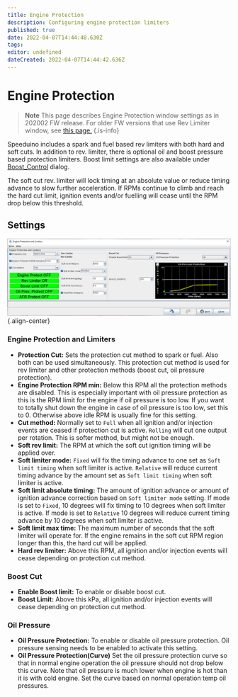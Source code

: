 ```yaml
---
title: Engine Protection
description: Configuring engine protection limiters
published: true
date: 2022-04-07T14:44:48.630Z
tags: 
editor: undefined
dateCreated: 2022-04-07T14:44:42.636Z
---
```


# Engine Protection
> **Note** This page describes Engine Protection window settings as in 202002 FW release. For older FW versions that use Rev Limiter window, see [this page.](/en/configuration/Rev_Limits)
{.is-info}

Speeduino includes a spark and fuel based rev limiters with both hard and soft cuts. In addition to rev. limiter, there is optional oil and boost pressure based protection limiters. Boost limit settings are also available under [Boost_Control](/en/configuration/Boost_Control) dialog.

The soft cut rev. limiter will lock timing at an absolute value or reduce timing advance to slow further acceleration. If RPMs continue to climb and reach the hard cut limit, ignition events and/or fuelling will cease until the RPM drop below this threshold. 

## Settings

![engine_protection.png](/img/tuning/engine_protection.png){.align-center}

### Engine Protection and Limiters

- **Protection Cut:** Sets the protection cut method to spark or fuel. Also both can be used simultaneously. This protection cut method is used for rev limiter and other protection methods (boost cut, oil pressure protection).
- **Engine Protection RPM min:** Below this RPM all the protection methods are disabled. This is especially important with oil pressure protection as this is the RPM limit for the engine if oil pressure is too low. If you want to totally shut down the engine in case of oil pressure is too low, set this to 0. Otherwise above idle RPM is usually fine for this setting.
- **Cut method:** Normally set to `Full` when all ignition and/or injection events are ceased if protection cut is active. `Rolling` will cut one output per rotation. This is softer method, but might not be enough.
- **Soft rev limit:** The RPM at which the soft cut ignition timing will be applied over.
- **Soft limiter mode:** `Fixed` will fix the timing advance to one set as `Soft limit timing` when soft limiter is active. `Relative` will reduce current timing advance by the amount set as `Soft limit timing` when soft limiter is active.
- **Soft limit absolute timing:** The amount of ignition advance or amount of ignition advance correction based on `Soft limiter mode` setting. If mode is set to `Fixed`, 10 degrees will fix timing to 10 degrees when soft limiter is active. If mode is set to `Relative` 10 degrees will reduce current timing advance by 10 degrees when soft limiter is active.
- **Soft limit max time:** The maximum number of seconds that the soft limiter will operate for. If the engine remains in the soft cut RPM region longer than this, the hard cut will be applied.
- **Hard rev limiter:** Above this RPM, all ignition and/or injection events will cease depending on protection cut method.

### Boost Cut

- **Enable Boost limit:** To enable or disable boost cut.
- **Boost Limit:** Above this kPa, all ignition and/or injection events will cease depending on protection cut method.

### Oil Pressure

- **Oil Pressure Protection:** To enable or disable oil pressure protection. Oil pressure sensing needs to be enabled to activate this setting.
- **Oil Pressure Protection(Curve)** Set the oil pressure protection curve so that in normal engine operation the oil pressure should not drop below this curve. Note that oil pressure is much lower when engine is hot than it is with cold engine. Set the curve based on normal operation temp oil pressures. 